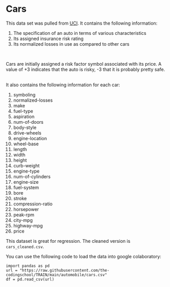 # Cars

This data set was pulled from [UCI](https://archive.ics.uci.edu/ml/datasets/Automobile). It contains the following information:
1. The specification of an auto in terms of various characteristics
2. Its assigned insurance risk rating
3. Its normalized losses in use as compared to other cars

<br>

Cars are initially assigned a risk factor symbol associated with its price. A value of +3 indicates that the auto is risky, -3 that it is probably pretty safe.

<br>
It also contains the following information for each car:

1. symboling
2. normalized-losses
3. make
4. fuel-type
5. aspiration
6. num-of-doors
7. body-style
8. drive-wheels
9. engine-location
10. wheel-base
11. length
12. width
13. height
14. curb-weight
15. engine-type
16. num-of-cylinders
17. engine-size
18. fuel-system
19. bore
20. stroke
21. compression-ratio
22. horsepower
23. peak-rpm
24. city-mpg
25. highway-mpg
26. price

This dataset is great for regression. The cleaned version is `cars_cleaned.csv`.

You can use the following code to load the data into google colaboratory:

```
import pandas as pd
url = "https://raw.githubusercontent.com/the-codingschool/TRAIN/main/automobile/cars.csv"
df = pd.read_csv(url)
```
